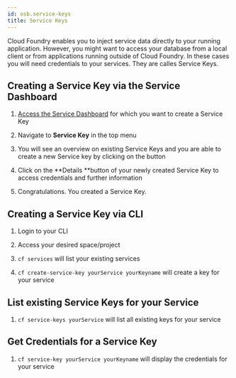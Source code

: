 ```yaml
---
id: osb.service-keys
title: Service Keys
---
```


Cloud Foundry enables you to inject service data directly to your running application. However, you might want to access your database from a local client or from applications running outside of Cloud Foundry. In these cases you will need credentials to your services. They are calles Service Keys.

## Creating a Service Key via the Service Dashboard

1. [Access the Service Dashboard](/paas/services/dashboards.md) for which you want to create a Service Key

2. Navigate to **Service Key** in the top menu

3. You will see an overview on existing Service Keys and you are able to create a new Service key by clicking on the button

4. Click on the **Details **button of your newly created Service Key to access credentials and further information

5. Congratulations. You created a Service Key.

## Creating a Service Key via CLI

1. Login to your CLI

2. Access your desired space/project

3. `cf services` will list your existing services

4. `cf create-service-key yourService yourKeyname` will create a key for your service

## List existing Service Keys for your Service

1. `cf service-keys yourService` will list all existing keys for your service

## Get Credentials for a Service Key

1. `cf service-key yourService yourKeyname` will display the credentials for your service




